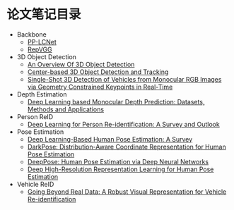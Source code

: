 # 论文笔记目录



- Backbone
  - [PP-LCNet](https://github.com/DXDu17/PapersReading/blob/master/Models/models/PP-LCNet.md) 
  - [RepVGG](https://github.com/DXDu17/PapersReading/blob/master/Models/models/RepVGG.md)
- 3D Object Detection
  - [An Overview Of 3D Object Detection](https://github.com/DXDu17/PapersReading/blob/master/3DObjectDetection/papers/An_Overview_Of_3D_Object_Detection.md)
  - [Center-based 3D Object Detection and Tracking](https://github.com/DXDu17/PapersReading/blob/master/3DObjectDetection/papers/Center-based_3D_Object_Detection_and_Tracking.md)
  - [Single-Shot 3D Detection of Vehicles from Monocular RGB Images via Geometry Constrained Keypoints in Real-Time](https://github.com/DXDu17/PapersReading/blob/master/3DObjectDetection/papers/3D-GCK.md)
- Depth Estimation
  - [Deep Learning based Monocular Depth Prediction: Datasets, Methods and Applications](https://github.com/DXDu17/PapersReading/blob/master/DepthEstimation/papers/Deep_Learning_based_Monocular_Depth_Prediction_Datasets_Methods_and_Applications.md)
- Person ReID
  - [Deep Learning for Person Re-identification: A Survey and Outlook](https://github.com/DXDu17/PapersReading/blob/master/PersonReID/papers/Deep_Learning_for_Person_Re-identification_A_Survey_and_Outlook.md)
- Pose Estimation
  - [Deep Learning-Based Human Pose Estimation: A Survey](https://github.com/DXDu17/PapersReading/blob/master/PoseEstimation/papers/Deep_Learning_Based_Human_Pose_Estimation_A_Survey.md)
  - [DarkPose: Distribution-Aware Coordinate Representation for Human Pose Estimation](https://github.com/DXDu17/PapersReading/blob/master/PoseEstimation/papers/DarkPose_Distribution-Aware_Coordinate_Representation_for_Human_Pose_Estimation.md)
  - [DeepPose: Human Pose Estimation via Deep Neural Networks](https://github.com/DXDu17/PapersReading/blob/master/PoseEstimation/papers/DeepPose_Human_Pose_Estimation_via_Deep_Neural_Networks.md)
  - [Deep High-Resolution Representation Learning for Human Pose Estimation](https://github.com/DXDu17/PapersReading/blob/master/PoseEstimation/papers/Deep_High-Resolution_Representation_Learning_for_Human_Pose_Estimation.md)
- Vehicle ReID
  - [Going Beyond Real Data: A Robust Visual Representation for Vehicle Re-identification](https://github.com/DXDu17/PapersReading/blob/master/VehicleReID/papers/Going_Beyond_Real_Data_A_Robust_Visual_Representation.md)

